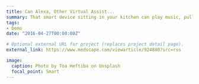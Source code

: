 ```yaml
---
title: Can Alexa, Other Virtual Assist...
summary: That smart device sitting in your kitchen can play music, pull up recipes, andeven flatulate on command. However, ...
tags:
- Demo
date: "2016-04-27T00:00:00Z"

# Optional external URL for project (replaces project detail page).
external_link: https://www.medscape.com/viewarticle/924840?src=rss

image:
  caption: Photo by Toa Heftiba on Unsplash
  focal_point: Smart
---
```

